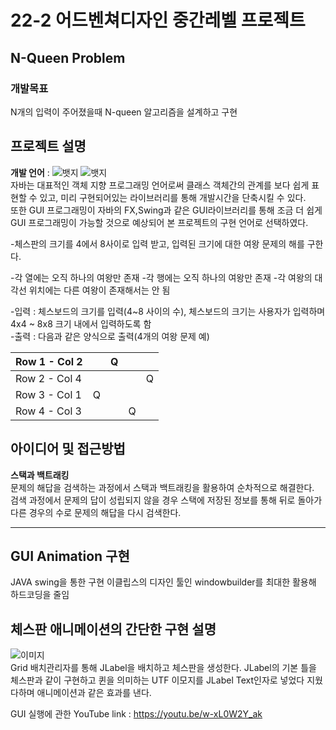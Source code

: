 # 22-2 어드벤쳐디자인 중간레벨 프로젝트

## N-Queen Problem
### 개발목표
N개의 입력이 주어졌을때 N-queen 알고리즘을 설계하고 구현

## 프로젝트 설명
__개발 언어__ : ![뱃지](https://img.shields.io/badge/-JAVA-green) ![뱃지](https://img.shields.io/badge/-GitHub-black)   
자바는 대표적인 객체 지향 프로그래밍 언어로써 클래스 객체간의 관계를 보다 쉽게 표현할 수 있고, 미리 구현되어있는 라이브러리를 통해 개발시간을 단축시킬 수 있다.   
또한 GUI 프로그래밍이 자바의 FX,Swing과 같은 GUI라이브러리를 통해 조금 더 쉽게 GUI 프로그래밍이 가능할 것으로 예상되어 본 프로젝트의 구현 언어로 선택하였다.   


-체스판의 크기를 4에서 8사이로 입력 받고, 입력된 크기에 대한 여왕 문제의 해를 구한다.

-각 열에는 오직 하나의 여왕만 존재 
-각 행에는 오직 하나의 여왕만 존재 
-각 여왕의 대각선 위치에는 다른 여왕이 존재해서는 안 됨

-입력 : 체스보드의 크기를 입력(4~8 사이의 수), 체스보드의 크기는 사용자가 입력하며 4x4 ~ 8x8 크기 내에서 입력하도록 함  
-출력 : 다음과 같은 양식으로 출력(4개의 여왕 문제 예)

| Row 1 - Col 2 |   | Q |   |   |
|---------------|---|---|---|---|
| Row 2 - Col 4 |   |   |   | Q |
| Row 3 - Col 1 | Q |   |   |   |
| Row 4 - Col 3 |   |   | Q |   |

## 아이디어 및 접근방법  
__스택과 백트래킹__  
문제의 해답을 검색하는 과정에서 스택과 백트래킹을 활용하여 순차적으로 해결한다.   
검색 과정에서 문제의 답이 성립되지 않을 경우 스택에 저장된 정보를 통해 뒤로 돌아가 다른 경우의 수로 문제의 해답을 다시 검색한다.

----
## GUI Animation 구현
JAVA swing을 통한 구현 이클립스의 디자인 툴인 windowbuilder를 최대한 활용해 하드코딩을 줄임
## 체스판 애니메이션의 간단한 구현 설명 
![이미지](https://user-images.githubusercontent.com/54587781/203086184-2e1102ff-4d55-41e0-bf7a-baa71c92b917.gif)  
Grid 배치관리자를 통해 JLabel을 배치하고 체스판을 생성한다. 
JLabel의 기본 틀을 체스판과 같이 구현하고 퀸을 의미하는 UTF 이모지를 JLabel Text인자로 넣었다 지웠다하며 애니메이션과 같은 효과를 낸다.

GUI 실행에 관한 YouTube link : https://youtu.be/w-xL0W2Y_ak





